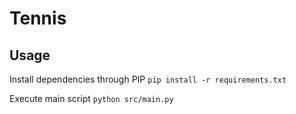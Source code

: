# Tennis

## Usage

Install dependencies through PIP
`pip install -r requirements.txt`

Execute main script
`python src/main.py`

